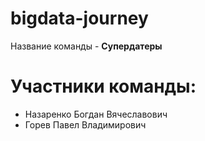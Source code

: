 # bigdata-journey
Название команды - **Супердатеры**

# Участники команды:
- Назаренко Богдан Вячеславович
- Горев Павел Владимирович